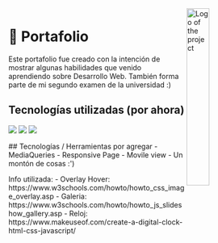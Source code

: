 <img src="https://raw.githubusercontent.com/alan-reyes/portfolio-the-goodone/main/images/alan-reyes-logo.png" width="30%" alt="Logo of the project" align="right">

# 🚀 Portafolio 

Este portafolio fue creado con la intención de mostrar algunas habilidades que venido aprendiendo sobre Desarrollo Web.
También forma parte de mi segundo examen de la universidad :)

## Tecnologías utilizadas (por ahora)
<p>  
  <img src="https://img.shields.io/badge/HTML5-E34F26?style=for-the-badge&logo=html5&logoColor=white">
  <img src="https://img.shields.io/badge/CSS3-1572B6?style=for-the-badge&logo=css3&logoColor=white">
  <img src="https://img.shields.io/badge/JavaScript-F7DF1E?style=for-the-badge&logo=javascript&logoColor=black">
</p>
## Tecnologías / Herramientas por agregar
 - MediaQueries
 - Responsive Page
 - Movile view
 - Un montón de cosas :')


<p>Info utilizada: 
   - Overlay Hover:
   https://www.w3schools.com/howto/howto_css_image_overlay.asp
   - Galeria:
   https://www.w3schools.com/howto/howto_js_slideshow_gallery.asp
   - Reloj:
   https://www.makeuseof.com/create-a-digital-clock-html-css-javascript/
</p>

